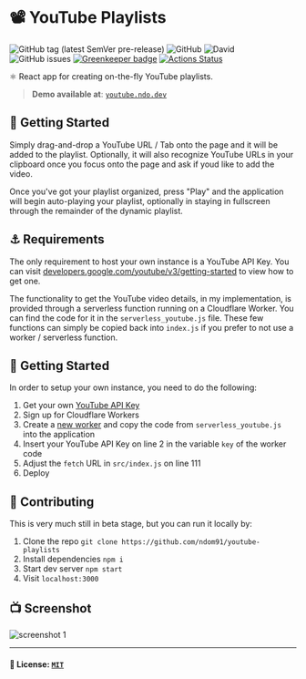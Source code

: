 # 📽️ YouTube Playlists

![GitHub tag (latest SemVer pre-release)](https://img.shields.io/github/tag-pre/ndom91/youtube-playlists.svg?&style=flat-square)
![GitHub](https://img.shields.io/github/license/ndom91/youtube-playlists.svg?style=flat-square)
![David](https://img.shields.io/david/ndom91/youtube-playlists.svg?style=flat-square)
![GitHub issues](https://img.shields.io/github/issues-raw/ndom91/youtube-playlists.svg?style=flat-square)
[![Greenkeeper badge](https://badges.greenkeeper.io/ndom91/youtube-playlists.svg?style=flat-square)](https://greenkeeper.io/)
[![Actions Status](https://github.com/ndom91/youtube-playlists/workflows/Build%20and%20Deploy/badge.svg)](https://github.com/ndom91/youtube-playlists/actions)


⚛️ React app for creating on-the-fly YouTube playlists. 

> **Demo available at**: [`youtube.ndo.dev`](https://youtube.ndo.dev)  

## 🏁 Getting Started

Simply drag-and-drop a YouTube URL / Tab onto the page and it will be added to the playlist. Optionally, it will also recognize YouTube URLs in your clipboard once you focus onto the page and ask if youd like to add the video.

Once you've got your playlist organized, press "Play" and the application will begin auto-playing your playlist, optionally in staying in fullscreen through the remainder of the dynamic playlist.

## ⚓ Requirements

The only requirement to host your own instance is a YouTube API Key. You can visit [developers.google.com/youtube/v3/getting-started](https://developers.google.com/youtube/v3/getting-started) to view how to get one.

The functionality to get the YouTube video details, in my implementation, is provided through a serverless function running on a Cloudflare Worker. You can find the code for it in the `serverless_youtube.js` file. These few functions can simply be copied back into `index.js` if you prefer to not use a worker / serverless function.

## 👷 Getting Started

In order to setup your own instance, you need to do the following:

1. Get your own [YouTube API Key](https://developers.google.com/youtube/v3/getting-started)
2. Sign up for Cloudflare Workers
3. Create a [new worker](https://cloudflareworkers.com/) and copy the code from `serverless_youtube.js` into the application
4. Insert your YouTube API Key on line 2 in the variable `key` of the worker code
5. Adjust the `fetch` URL in `src/index.js` on line 111
6. Deploy  

## 🙏 Contributing

This is very much still in beta stage, but you can run it locally by:

1. Clone the repo `git clone https://github.com/ndom91/youtube-playlists`
2. Install dependencies `npm i`
3. Start dev server `npm start`
4. Visit `localhost:3000`

## 📺 Screenshot

![screenshot 1](screenshot.gif)

---

#### 📝 License: [`MIT`](https://github.com/ndom91/youtube-playlists/blob/master/LICENSE)
